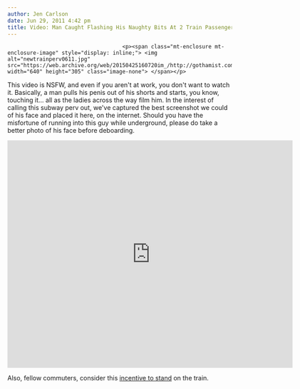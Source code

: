 ```yaml
---
author: Jen Carlson
date: Jun 29, 2011 4:42 pm
title: Video: Man Caught Flashing His Naughty Bits At 2 Train Passengers
---
```


	
										<p><span class="mt-enclosure mt-enclosure-image" style="display: inline;"> <img alt="newtrainperv0611.jpg" src="https://web.archive.org/web/20150425160720im_/http://gothamist.com/attachments/arts_jen/newtrainperv0611.jpg" width="640" height="305" class="image-none"> </span></p>

<p>This video is NSFW, and even if you aren&apos;t at work, you don&apos;t want to watch it. Basically, a man pulls his penis out of his shorts and starts, you know, touching it... all as the ladies across the way film him. In the interest of calling this subway perv out, we&apos;ve captured the best screenshot we could of his face and placed it here, on the internet. Should you have the misfortune of running into this guy while underground, please do take a better photo of his face before deboarding.</p>

<p><iframe width="640" height="510" src="https://web.archive.org/web/20150425160720if_/http://www.youtube.com/embed/KLc4VxSPr2s" frameborder="0" allowfullscreen></iframe></p>

<p>Also, fellow commuters, consider this <a href="https://web.archive.org/web/20150425160720/http://gothamist.com/2011/06/29/the_truth_about_sitting_down_its_ki.php">incentive to stand</a> on the train.</p>					
										
									
				